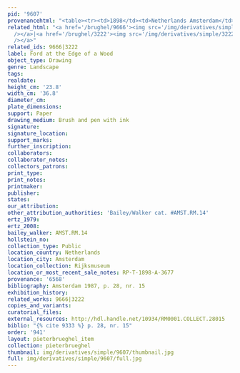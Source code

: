 ```yaml
---
pid: '9607'
provenancehtml: "<table><tr><td>1898</td><td>Netherlands Amsterdam</td><td>Rijksmuseum</td></tr></table>"
related_html: "<a href='/brughel/9666'><img src='/img/derivatives/simple/9666/thumbnail.jpg'
  /></a>|<a href='/brughel/3222'><img src='/img/derivatives/simple/3222/thumbnail.jpg'
  /></a>"
related_ids: 9666|3222
label: Ford at the Edge of a Wood
object_type: Drawing
genre: Landscape
tags:
realdate:
height_cm: '23.8'
width_cm: '36.8'
diameter_cm:
plate_dimensions:
support: Paper
drawing_medium: Brush and pen with ink
signature:
signature_location:
support_marks:
further_inscription:
collaborators:
collaborator_notes:
collectors_patrons:
print_type:
print_notes:
printmaker:
publisher:
states:
our_attribution:
other_attribution_authorities: 'Bailey/Walker cat. #AMST.RM.14'
ertz_1979:
ertz_2008:
bailey_walker: AMST.RM.14
hollstein_no:
collection_type: Public
location_country: Netherlands
location_city: Amsterdam
location_collection: Rijksmuseum
location_or_most_recent_sale_notes: RP-T-1898-A-3677
provenance: '6568'
bibliography: Amsterdam 1987, p. 28, nr. 15
exhibition_history:
related_works: 9666|3222
copies_and_variants:
curatorial_files:
external_resources: http://hdl.handle.net/10934/RM0001.COLLECT.28015
biblio: "{% cite 9333 %} p. 28, nr. 15"
order: '941'
layout: pieterbrueghel_item
collection: pieterbrueghel
thumbnail: img/derivatives/simple/9607/thumbnail.jpg
full: img/derivatives/simple/9607/full.jpg
---
```

